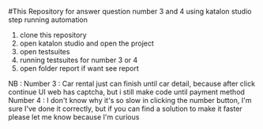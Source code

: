 #This Repository for answer question number 3 and 4 using katalon studio
step running automation
1. clone this repository
2. open katalon studio and open the project
3. open testsuites
4. running testsuites for number 3 or 4
5. open folder report if want see report

NB : 
Number 3 : Car rental just can finish until car detail, because after click continue UI web has captcha, but i still make code until payment method
Number 4 : I don't know why it's so slow in clicking the number button, I'm sure I've done it correctly, but if you can find a solution to make it faster please let me know because I'm curious

